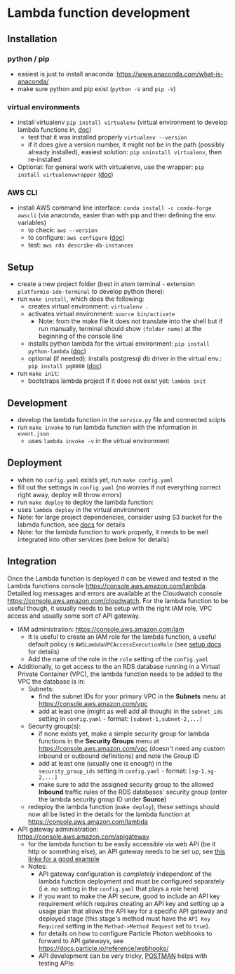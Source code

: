 # Lambda function development

## Installation

### python / pip

- easiest is just to install anaconda: https://www.anaconda.com/what-is-anaconda/
- make sure python and pip exist (`python -V` and `pip -V`)

### virtual environments

- install virtualenv `pip install virtualenv` (virtual environment to develop lambda functions in, [doc](http://docs.python-guide.org/en/latest/dev/virtualenvs/#lower-level-virtualenv))
  - test that it was installed properly `virtualenv --version`
  - if it does give a version number, it might not be in the path (possibly already installed), easiest solution: `pip uninstall virtualenv`, then re-installed
- Optional: for general work with virtualenvs, use the wrapper: `pip install virtualenvwrapper` ([doc](http://docs.python-guide.org/en/latest/dev/virtualenvs/#virtualenvwrapper))

### AWS CLI

- install AWS command line interface: `conda install -c conda-forge awscli` (via anaconda, easier than with pip and then defining the env. variables)
  - to check: `aws --version`
  - to configure: `aws configure` ([doc](http://docs.aws.amazon.com/cli/latest/userguide/cli-chap-getting-started.html))
  - test: `aws rds describe-db-instances`

## Setup

- create a new project folder (best in atom terminal - extension `platformio-ide-terminal` to develop python there):
- run `make install`, which does the following:
  - creates virtual environment: `virtualenv .`
  - activates virtual environment: `source bin/activate`
    - Note: from the make file it does not translate into the shell but if run manually, terminal should show `(folder name)` at the beginning of the console line
  - installs python lambda for the virtual environment: `pip install python-lambda` ([doc](https://github.com/nficano/python-lambda))
  - optional (if needed): installs postgresql db driver in the virtual env.: `pip install pg8000` ([doc](https://github.com/mfenniak/pg8000))
- run `make init`:
  - bootstraps lambda project if it does not exist yet: `lambda init`

## Development

- develop the lambda function in the `service.py` file and connected scipts
- run `make invoke` to run lambda function with the information in `event.json`
  - uses `lambda invoke -v` in the virtual environment

## Deployment

 - when no `config.yaml` exists yet, run `make config.yaml`
 - fill out the settings in `config.yaml` (no worries if not everything correct right away, deploy will throw errors)
 - run `make deploy` to deploy the lambda function:
  - uses `lambda deploy` in the virtual environment
 - Note: for large project dependencies, consider using S3 bucket for the labmda function, see [docs](https://github.com/nficano/python-lambda#uploading-to-s3) for details
 - Note: for the lambda function to work properly, it needs to be well integrated into other services (see below for details)

## Integration

Once the Lambda function is deployed it can be viewed and tested in the Lambda functions console https://console.aws.amazon.com/lambda. Detailed log messages and errors are available at the Cloudwatch console https://console.aws.amazon.com/cloudwatch. For the lambda function to be useful though, it usually needs to be setup with the right IAM role, VPC access and usually some sort of API gateway.

- IAM administration: https://console.aws.amazon.com/iam
  - It is useful to create an IAM role for the lambda function, a useful default policy is `AWSLambdaVPCAccessExecutionRole` (see [setup docs](https://docs.aws.amazon.com/lambda/latest/dg/vpc-rds-create-iam-role.html) for details)
  - Add the name of the role in the `role` setting of the `config.yaml`
- Additionally, to get access to the an RDS database running in a Virtual Private Container (VPC), the lambda function needs to be added to the VPC the database is in:
  - Subnets:
    - find the subnet IDs for your primary VPC in the **Subnets** menu at https://console.aws.amazon.com/vpc
    - add at least one (might as well add all though) in the `subnet_ids` setting in `config.yaml` - format: `[subnet-1,subnet-2,...]`
  - Security group(s):
    - if none exists yet, make a simple security group for lambda functions in the **Security Groups** menu at https://console.aws.amazon.com/vpc (doesn't need any custom inbound or outbound definitions) and note the Group ID
    - add at least one (usually one is enough) in the `security_group_ids` setting in `config.yaml` - format: `[sg-1,sg-2,...]`
    - make sure to add the assigned security group to the allowed **Inbound** traffic rules of the RDS databases' security group (enter the lambda security group ID under **Source**)
  - redeploy the lambda function (`make deploy`), these settings should now all be listed in the details for the lambda function at https://console.aws.amazon.com/lambda
- API gateway administration: https://console.aws.amazon.com/apigateway
  - for the lambda function to be easily accessible via web API (be it http or something else), an API gateway needs to be set up, see [this linke for a good example](https://docs.aws.amazon.com/apigateway/latest/developerguide/getting-started-lambda-non-proxy-integration.html#getting-started-new-lambda)
  - Notes:
    - API gateway configuration is _completely_ independent of the lambda function deployment and must be configured separately (i.e. no setting in the `config.yaml` that plays a role here)
    - if you want to make the API secure, good to include an API key requirement which requires creating an API key and setting up a usage plan that allows the API key for a specific API gateway and deployed stage (this stage's method must have the `API Key Required` setting in the `Method->Method Request` set to `true`).
    - for details on how to configure Particle Photon webhooks to forward to API gateways, see https://docs.particle.io/reference/webhooks/
    - API development can be very tricky, [POSTMAN](https://www.getpostman.com/) helps with testing APIs:
